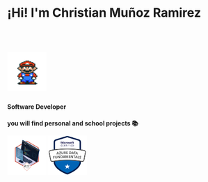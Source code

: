 <h1 aling="center">¡Hi! I'm Christian Muñoz Ramirez<h1><br>
    <img aling="center" width="90" height="90" src="mario.gif">
       
   <h4 aling="center">Software Developer<h4>
   <p>you will find personal and school projects 📚<p>
   
   <div aling="center">
   <a href="https://app.aluracursos.com/degree/certificate/abde2ab7-fc8d-4ba2-9ef8-8084111d1541" target="_blank"></a>
   <img width="90" height="90" src="aluracurso.png">
   <a href="https://www.credly.com/badges/e417fc33-2dc1-4b16-bd59-13b3bf675ab0/public_url" target="_blank"></a>
   <img width="90" height="90" src="azure-data-fundamentals-600x600.png">
   </div>